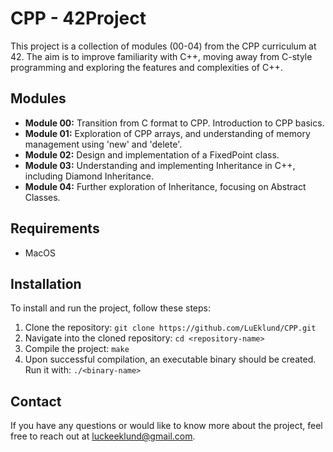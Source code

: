 # CPP - 42Project

This project is a collection of modules (00-04) from the CPP curriculum at 42. The aim is to improve familiarity with C++, moving away from C-style programming and exploring the features and complexities of C++. 

## Modules

- **Module 00:** Transition from C format to CPP. Introduction to CPP basics. 
- **Module 01:** Exploration of CPP arrays, and understanding of memory management using 'new' and 'delete'.
- **Module 02:** Design and implementation of a FixedPoint class.
- **Module 03:** Understanding and implementing Inheritance in C++, including Diamond Inheritance.
- **Module 04:** Further exploration of Inheritance, focusing on Abstract Classes.

## Requirements

- MacOS

## Installation

To install and run the project, follow these steps:

1. Clone the repository: `git clone https://github.com/LuEklund/CPP.git`
2. Navigate into the cloned repository: `cd <repository-name>`
3. Compile the project: `make`
4. Upon successful compilation, an executable binary should be created. Run it with: `./<binary-name>`

## Contact

If you have any questions or would like to know more about the project, feel free to reach out at [luckeeklund@gmail.com](mailto:luckeeklund@gmail.com).
